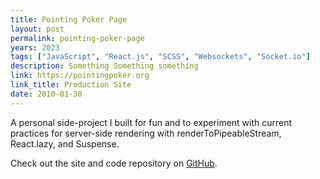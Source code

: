 ```yaml
---
title: Pointing Poker Page
layout: post
permalink: pointing-poker-page
years: 2023
tags: ["JavaScript", "React.js", "SCSS", "Websockets", "Socket.io"]
description: Something Something something
link: https://pointingpoker.org
link_title: Production Site
date: 2010-01-30
---
```


A personal side-project I built for fun and to experiment with current practices for server-side rendering with renderToPipeableStream, React.lazy, and Suspense.

Check out the site and code repository on [GitHub](https://github.com/alexkb0009/pointing-poker).

